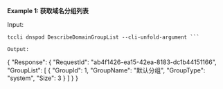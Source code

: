 **Example 1: 获取域名分组列表**

 

Input: 

```
tccli dnspod DescribeDomainGroupList --cli-unfold-argument ```

Output: 
```
{
    "Response": {
        "RequestId": "ab4f1426-ea15-42ea-8183-dc1b44151166",
        "GroupList": [
            {
                "GroupId": 1,
                "GroupName": "默认分组",
                "GroupType": "system",
                "Size": 3
            }
        ]
    }
}
```

